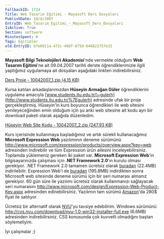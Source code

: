 ```yaml
---
FallbackID: 1724
Title: Web Tasarım Eğitimi - Mayasoft Ders Dosyaları
PublishDate: 10/4/2007
EntryID: Web_Tasarim_Egitimi_-_Mayasoft_Ders_Dosyalari
IsActive: True
Section: software
MinutesSpent: 0
Tags: Eğitimler
old.EntryID: b7e0911a-472c-49df-875d-646821757e32
---
```

**Mayasoft Bilgi Teknolojileri Akademisi**'nde vermekte olduğum **Web
Tasarım Eğitimi**'ne ait 09.04.2007 tarihli derste öğrendiklerimizle
ilgili yaptığımız uygulamaya ait dosyaları aşağıdaki linkten
indirebilirsiniz.

[Ders Proje - 10042007\_1.zip (4.15
KB)](media/Web_Tasarim_Egitimi_-_Mayasoft_Ders_Dosyalari/10042007_1.zip)

Kursa katılan arkadaşlarımızdan **Hüseyin Armağan Güler** öğrendiklerini
uygulama amacıyla
[www.students.itu.edu.tr/\~gulerh](http://www.students.itu.edu.tr/%7Egulerh)
adresinde ufak bir proje gerçekleştirmiş. Hüseyin'in kurs boyunca
öğrendikleri ile web sitesini yenileyeceğinden emin olduğum için şu anki
web sitesine ait kodu ayrı bir download paketi olarak aşağıda
düzenledim.

[Hüseyin Web Site Kodu - 10042007\_2.zip (247.93
KB)](media/Web_Tasarim_Egitimi_-_Mayasoft_Ders_Dosyalari/10042007_2.zip)

Kurs içerisinde kullanmaya başladığımız ve artık sürekli kullanacağımız
**Microsoft Expression Web** yazılımının deneme sürümünü
<http://www.microsoft.com/expression/products/overview.aspx?key=web>
adresinden indirebilir ve tüm Expression ürün ailesini
inceleyebilirsiniz. Toplamda yüklemeniz gereken iki paket var.
**Microsoft Expression Web**'in bilgisayarınızda çalışması için .**NET
Framework 2.0**'ın kurulu olması gerekiyor. .NET Framework 2.0 tamamen
ücretsiz olarak
[buradan](http://www.microsoft.com/downloads/details.aspx?familyid=0856eacb-4362-4b0d-8edd-aab15c5e04f5&displaylang=en)
(22.4MB) indirilebilir. Expression Web'i de
[buradan](http://www.microsoft.com/downloads/details.aspx?FamilyId=44FA7F93-7D57-4523-B0C9-2CE54397B732&displaylang=en)
(195.8MB) indirdikten sonra Microsoft web sitesinde deneme sürümü için
bir seri numarası almanız gerekiyor. 60 gün süre ile yazılımı ücretsiz
olarak kullanmanızı sağlayacak seri numarasını
<http://www.microsoft.com/design/Expression-Web-Product-Key.aspx>
adresinden edinebilirsiniz. Yazılımın tam sürümü
[Amazon](http://www.amazon.com/Microsoft-Expression-Professional-Design-Tool/dp/B000IBZLA0/sr=8-2/qid=1166525344/ref=sr_1_2/102-8791215-1179311?ie=UTF8&s=software)'da
280\$ fiyat ile satılıyor.

Ücretsiz bir alternatif olarak [NVU](http://www.nvu.com)'yu tavsiye
edebilirim. Windows sürümünü
<http://cvs.nvu.com/download/nvu-1.0-win32-installer-full.exe> (6.6MB)
adresinden indirebilirsiniz. CSS konusunda çok kuvvetli olmadığını
baştan söylemeliyim.

İyi çalışmalar ;)


